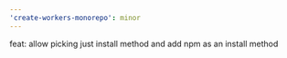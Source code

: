 ```yaml
---
'create-workers-monorepo': minor
---
```


feat: allow picking just install method and add npm as an install method
